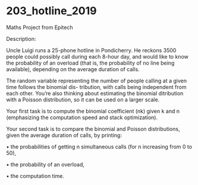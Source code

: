 # 203_hotline_2019

Maths Project from Epitech

Description:

Uncle Luigi runs a 25-phone hotline in Pondicherry. He reckons 3500 people could possibly call during
each 8-hour day, and would like to know the probability of an overload (that is, the probability of no line
being available), depending on the average duration of calls.

The random variable representing the number of people calling at a given time follows the binomial dis-
tribution, with calls being independent from each other. You’re also thinking about estimating the binomial
ditribution with a Poisson distribution, so it can be used on a larger scale.

Your first task is to compute the binomial coefficient (nk) given k and n (emphasizing the computation speed and stack optimization).

Your second task is to compare the binomial and Poisson distributions, given the average duration of calls,
by printing:

• the probabilities of getting n simultaneous calls (for n increasing from 0 to 50),

• the probability of an overload,

• the computation time.
